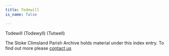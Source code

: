 ```yaml
---
title: Todewill
is_name: false

---
```


Todewill (Todewyll) (Tutwell)


The Stoke Climsland Parish Archive holds material under this index entry. To find out more please [contact us](/contact/)
